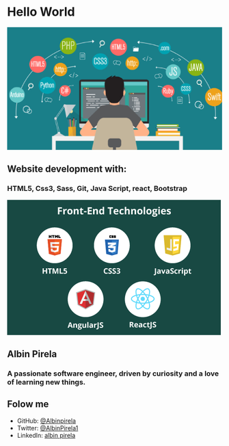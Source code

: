 # Hello World
![screenshot](./shutterstock-10338536170938-620x354-01.jpg)
## Website development with:
### HTML5, Css3, Sass, Git, Java Script, react, Bootstrap 
![screenshot](./tegnologias.png)


## Albin Pirela
### A passionate software engineer, driven by curiosity and a love of learning new things.
## Folow me
- GitHub: [@Albinpirela](https://github.com/Albinpirela)
- Twitter: [@AlbinPirela1](https://twitter.com/AlbinPirela1)
- LinkedIn: [albin pirela](https://www.linkedin.com/in/albin-pirela-21528a222/)
